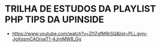 # TRILHA DE ESTUDOS DA PLAYLIST PHP TIPS DA UPINSIDE

- https://www.youtube.com/watch?v=Zl1ZgfM9rSQ&list=PLi_gvjv-JgXqsmCAOrueT1-4JrnMW8_Gg
